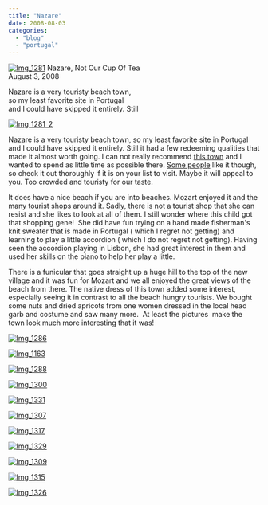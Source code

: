 ```yaml
---
title: "Nazare"
date: 2008-08-03
categories: 
  - "blog"
  - "portugal"
---
```


 [![Img_1281](https://pub-ac94b3f306b24c0dba4238943c97f2e1.r2.dev/2008/08/03/img_1281.jpg "Img_1281")](https://pub-ac94b3f306b24c0dba4238943c97f2e1.r2.dev/photos/uncategorized/2008/08/03/img_1281.jpg) Nazare, Not Our Cup Of Tea  
August 3, 2008

Nazare is a very touristy beach town,  
so my least favorite site in Portugal  
and I could have skipped it entirely. Still  

<!--more-->

[![Img_1281_2](https://pub-ac94b3f306b24c0dba4238943c97f2e1.r2.dev/2008/08/03/img_1281_2.jpg "Img_1281_2")](https://pub-ac94b3f306b24c0dba4238943c97f2e1.r2.dev/photos/uncategorized/2008/08/03/img_1281_2.jpg)

  
Nazare is a very touristy beach town, so my least favorite site in Portugal and I could have skipped it entirely. Still it had a few redeeming qualities that made it almost worth going. I can not really recommend [this town](http://en.wikipedia.org/wiki/Nazar%C3%A9,_Portugal) and I wanted to spend as little time as possible there. [Some people](http://www.golisbon.com/portugal/cities/nazare.html) like it though, so check it out thoroughly if it is on your list to visit. Maybe it will appeal to you. Too crowded and touristy for our taste.

It does have a nice beach if you are into beaches. Mozart enjoyed it and the many tourist shops around it. Sadly, there is not a tourist shop that she can resist and she likes to look at all of them. I still wonder where this child got that shopping gene!  She did have fun trying on a hand made fisherman's knit sweater that is made in Portugal ( which I regret not getting) and learning to play a little accordion ( which I do not regret not getting). Having seen the accordion playing in Lisbon, she had great interest in them and used her skills on the piano to help her play a little.

There is a funicular that goes straight up a huge hill to the top of the new village and it was fun for Mozart and we all enjoyed the great views of the beach from there. The native dress of this town added some interest, especially seeing it in contrast to all the beach hungry tourists. We bought some nuts and dried apricots from one women dressed in the local head garb and costume and saw many more.  At least the pictures  make the town look much more interesting that it was! 

[![Img_1286](https://pub-ac94b3f306b24c0dba4238943c97f2e1.r2.dev/2008/08/03/img_1286.jpg "Img_1286")](https://pub-ac94b3f306b24c0dba4238943c97f2e1.r2.dev/photos/uncategorized/2008/08/03/img_1286.jpg)

[![Img_1163](https://pub-ac94b3f306b24c0dba4238943c97f2e1.r2.dev/2008/08/03/img_1163.jpg "Img_1163")](https://pub-ac94b3f306b24c0dba4238943c97f2e1.r2.dev/photos/uncategorized/2008/08/03/img_1163.jpg)

[](https://pub-ac94b3f306b24c0dba4238943c97f2e1.r2.dev/photos/uncategorized/2008/08/03/img_1295.jpg)

[![Img_1288](https://pub-ac94b3f306b24c0dba4238943c97f2e1.r2.dev/2008/08/03/img_1288.jpg "Img_1288")](https://pub-ac94b3f306b24c0dba4238943c97f2e1.r2.dev/photos/uncategorized/2008/08/03/img_1288.jpg)

[![Img_1300](https://pub-ac94b3f306b24c0dba4238943c97f2e1.r2.dev/2008/08/03/img_1300.jpg "Img_1300")](https://pub-ac94b3f306b24c0dba4238943c97f2e1.r2.dev/photos/uncategorized/2008/08/03/img_1300.jpg)

[![Img_1331](https://pub-ac94b3f306b24c0dba4238943c97f2e1.r2.dev/2008/08/03/img_1331.jpg "Img_1331")](https://pub-ac94b3f306b24c0dba4238943c97f2e1.r2.dev/photos/uncategorized/2008/08/03/img_1331.jpg)

[![Img_1307](https://pub-ac94b3f306b24c0dba4238943c97f2e1.r2.dev/2008/08/03/img_1307.jpg "Img_1307")](https://pub-ac94b3f306b24c0dba4238943c97f2e1.r2.dev/photos/uncategorized/2008/08/03/img_1307.jpg)

[![Img_1317](https://pub-ac94b3f306b24c0dba4238943c97f2e1.r2.dev/2008/08/03/img_1317.jpg "Img_1317")](https://pub-ac94b3f306b24c0dba4238943c97f2e1.r2.dev/photos/uncategorized/2008/08/03/img_1317.jpg)

[![Img_1329](https://pub-ac94b3f306b24c0dba4238943c97f2e1.r2.dev/2008/08/03/img_1329.jpg "Img_1329")](https://pub-ac94b3f306b24c0dba4238943c97f2e1.r2.dev/photos/uncategorized/2008/08/03/img_1329.jpg)

[![Img_1309](https://pub-ac94b3f306b24c0dba4238943c97f2e1.r2.dev/2008/08/03/img_1309.jpg "Img_1309")](https://pub-ac94b3f306b24c0dba4238943c97f2e1.r2.dev/photos/uncategorized/2008/08/03/img_1309.jpg)

[![Img_1315](https://pub-ac94b3f306b24c0dba4238943c97f2e1.r2.dev/2008/08/03/img_1315.jpg "Img_1315")](https://pub-ac94b3f306b24c0dba4238943c97f2e1.r2.dev/photos/uncategorized/2008/08/03/img_1315.jpg)

[![Img_1326](https://pub-ac94b3f306b24c0dba4238943c97f2e1.r2.dev/2008/08/03/img_1326.jpg "Img_1326")](https://pub-ac94b3f306b24c0dba4238943c97f2e1.r2.dev/photos/uncategorized/2008/08/03/img_1326.jpg)
